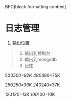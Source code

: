 


BFC(block formatting context）



# 日志管理
1. 输出位置
> 1. 输出到控制台
> 2. 输出到mongodb
> 3. 记住









500*500=82K
480*480=75K

250*250=39K
240*240=37K

120*120=13K
100*100=10K








